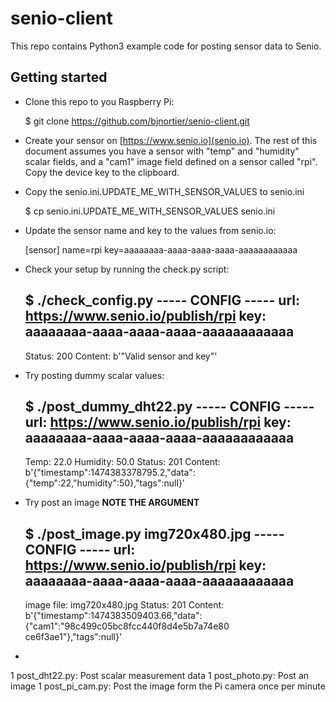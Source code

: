 # senio-client

This repo contains Python3 example code for posting sensor data to Senio.

## Getting started

- Clone this repo to you Raspberry Pi:

    $ git clone https://github.com/bjnortier/senio-client.git

- Create your sensor on [https://www.senio.io](senio.io). The rest of this document assumes you have a sensor with "temp" and "humidity" scalar fields, and a "cam1" image field defined on a sensor called "rpi". Copy the device key
to the clipboard.

- Copy the senio.ini.UPDATE_ME_WITH_SENSOR_VALUES to senio.ini


    $ cp senio.ini.UPDATE_ME_WITH_SENSOR_VALUES senio.ini

- Update the sensor name and key to the values from senio.io:


    [sensor]
    name=rpi
    key=aaaaaaaa-aaaa-aaaa-aaaa-aaaaaaaaaaaa

- Check your setup by running the check.py script:


    $ ./check_config.py
    ----- CONFIG -----
    url: https://www.senio.io/publish/rpi
    key: aaaaaaaa-aaaa-aaaa-aaaa-aaaaaaaaaaaa
    -------------------
    Status: 200
    Content: b'"Valid sensor and key"'

- Try posting dummy scalar values:


    $ ./post_dummy_dht22.py
    ----- CONFIG -----
    url: https://www.senio.io/publish/rpi
    key: aaaaaaaa-aaaa-aaaa-aaaa-aaaaaaaaaaaa
    -------------------
    Temp: 22.0 Humidity: 50.0
    Status: 201
    Content:     b'{"timestamp":1474383378795.2,"data":{"temp":22,"humidity":50},"tags":null}'

- Try post an image **NOTE THE ARGUMENT**


    $ ./post_image.py img720x480.jpg
    ----- CONFIG -----
    url: https://www.senio.io/publish/rpi
    key: aaaaaaaa-aaaa-aaaa-aaaa-aaaaaaaaaaaa
    -------------------
    image file: img720x480.jpg
    Status: 201
    Content:     b'{"timestamp":1474383509403.66,"data":{"cam1":"98c499c05bc8fcc440f8d4e5b7a74e80    ce6f3ae1"},"tags":null}'


-

1 post_dht22.py: Post scalar measurement data
1 post_photo.py: Post an image
1 post_pi_cam.py: Post the image form the Pi camera once per minute

